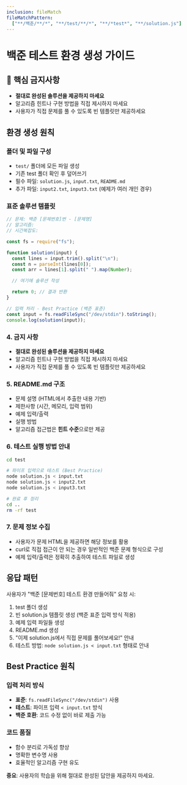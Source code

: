 ```yaml
---
inclusion: fileMatch
fileMatchPattern:
  ["**/백준/**/*", "**/test/**/*", "**/*test*", "**/solution.js"]
---
```


# 백준 테스트 환경 생성 가이드

## 🚫 핵심 금지사항

- **절대로 완성된 솔루션을 제공하지 마세요**
- 알고리즘 힌트나 구현 방법을 직접 제시하지 마세요
- 사용자가 직접 문제를 풀 수 있도록 빈 템플릿만 제공하세요

## 환경 생성 원칙

### 폴더 및 파일 구성

- `test/` 폴더에 모든 파일 생성
- 기존 test 폴더 확인 후 덮어쓰기
- 필수 파일: `solution.js`, `input.txt`, `README.md`
- 추가 파일: `input2.txt`, `input3.txt` (예제가 여러 개인 경우)

### 표준 솔루션 템플릿

```javascript
// 문제: 백준 [문제번호]번 - [문제명]
// 알고리즘:
// 시간복잡도:

const fs = require("fs");

function solution(input) {
  const lines = input.trim().split("\n");
  const n = parseInt(lines[0]);
  const arr = lines[1].split(" ").map(Number);

  // 여기에 솔루션 작성

  return 0; // 결과 반환
}

// 입력 처리 - Best Practice (백준 표준)
const input = fs.readFileSync("/dev/stdin").toString();
console.log(solution(input));
```

### 4. 금지 사항

- **절대로 완성된 솔루션을 제공하지 마세요**
- 알고리즘 힌트나 구현 방법을 직접 제시하지 마세요
- 사용자가 직접 문제를 풀 수 있도록 빈 템플릿만 제공하세요

### 5. README.md 구조

- 문제 설명 (HTML에서 추출한 내용 기반)
- 제한사항 (시간, 메모리, 입력 범위)
- 예제 입력/출력
- 실행 방법
- 알고리즘 접근법은 **힌트 수준**으로만 제공

### 6. 테스트 실행 방법 안내

```bash
cd test

# 파이프 입력으로 테스트 (Best Practice)
node solution.js < input.txt
node solution.js < input2.txt
node solution.js < input3.txt

# 완료 후 정리
cd ..
rm -rf test
```

### 7. 문제 정보 수집

- 사용자가 문제 HTML을 제공하면 해당 정보를 활용
- curl로 직접 접근이 안 되는 경우 일반적인 백준 문제 형식으로 구성
- 예제 입력/출력은 정확히 추출하여 테스트 파일로 생성

## 응답 패턴

사용자가 "백준 [문제번호] 테스트 환경 만들어줘" 요청 시:

1. test 폴더 생성
2. 빈 solution.js 템플릿 생성 (백준 표준 입력 방식 적용)
3. 예제 입력 파일들 생성
4. README.md 생성
5. "이제 solution.js에서 직접 문제를 풀어보세요!" 안내
6. 테스트 방법: `node solution.js < input.txt` 형태로 안내

## Best Practice 원칙

### 입력 처리 방식

- **표준**: `fs.readFileSync("/dev/stdin")` 사용
- **테스트**: 파이프 입력 `< input.txt` 방식
- **백준 호환**: 코드 수정 없이 바로 제출 가능

### 코드 품질

- 함수 분리로 가독성 향상
- 명확한 변수명 사용
- 효율적인 알고리즘 구현 유도

**중요**: 사용자의 학습을 위해 절대로 완성된 답안을 제공하지 마세요.

